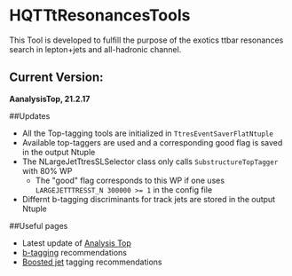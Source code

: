 # HQTTtResonancesTools

This Tool is developed to fulfill the purpose of the exotics ttbar resonances search in lepton+jets and all-hadronic channel.

## Current Version:

**AanalysisTop, 21.2.17** 

##Updates

* All the Top-tagging tools are initialized in ```TtresEventSaverFlatNtuple```
* Available top-taggers are used and a corresponding good flag is saved in the output Ntuple
* The  NLargeJetTtresSLSelector class only calls ```SubstructureTopTagger```  with 80% WP
    * The "good" flag corresponds to this WP if one uses ```LARGEJETTTRESST_N 300000 >= 1``` in the config file
* Differnt b-tagging discriminants for track jets are stored in the output Ntuple


##Useful pages

* Latest update of [Analysis Top](https://twiki.cern.ch/twiki/bin/viewauth/AtlasProtected/AnalysisTop21)
* [b-tagging](https://twiki.cern.ch/twiki/bin/view/AtlasProtected/BTaggingBenchmarksRelease21) recommendations
* [Boosted jet](https://twiki.cern.ch/twiki/bin/view/AtlasProtected/BoostedJetTaggingRecommendation2017#SmoothTopTaggerSection) tagging recommendations
